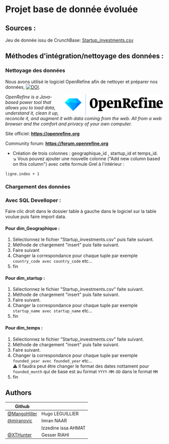 
# Projet base de donnée évoluée

## Sources : 
Jeu de donnée issu de CrunchBase:
[Startup_investments.csv](https://data.world/datanerd/startup-venture-funding) 

## Méthodes d'intégration/nettoyage des données :
### Nettoyage des données
Nous avons utilisé le logiciel OpenRefine afin de nettoyer et préparer nos données, [![DOI](https://zenodo.org/badge/6220644.svg)](https://zenodo.org/badge/latestdoi/6220644).

[<img src="https://github.com/OpenRefine/OpenRefine/blob/master/graphics/icon/open-refine-320px.png" align="right">](https://openrefine.org)

*OpenRefine is a Java-based power tool that allows you to load data, understand it,
clean it up, reconcile it, and augment it with data coming from
the web. All from a web browser and the comfort and privacy of your own computer.*

Site officiel: **https://openrefine.org**

Community forum: **https://forum.openrefine.org**

* Création de trois colonnes : geographique_id , startup_id et temps_id.  
:arrow_lower_right: Vous pouvez ajouter une nouvelle colonne ("Add new column based on this column") avec cette formule Grel à l'intérieur :
```grel
ligne.index + 1
```


### Chargement des données
### Avec SQL Develloper :
Faire clic droit dans le dossier table à gauche dans le logiciel sur la table voulue puis faire import data.
#### Pour dim_Geographique :
1. Sélectionnez le fichier "Startup_investments.csv" puis faite suivant.
2. Méthode de chargement "insert" puis faite suivant.
3. Faire suivant
4. Changer la correspondance pour chaque tuple par exemple ```country_code avec country_code``` etc...
5. fin
#### Pour dim_startup :
1. Sélectionnez le fichier "Startup_investments.csv" faite suivant.
2. Méthode de chargement "insert" puis faite suivant.
3. Faire suivant.
4. Changer la correspondance pour chaque tuple par exemple ```startup_name avec startup_name``` etc...
5. fin
#### Pour dim_temps :
1. Sélectionnez le fichier "Startup_investments.csv" faite suivant.
2. Méthode de chargement "insert" puis faite suivant.
3. Faire suivant.
4. Changer la correspondance pour chaque tuple par exemple ```founded_year avec founded_year``` etc...  
 :warning:	 Il faudra peut être changer le format des dates nottament pour ```founded_month``` qui de base est au format ```YYYY-MM-DD``` dans le format ```MM```
5. fin


## Authors

|     Github                                         |                  |
| -------------------------------------------------- | ---------------- |
| [@MangoHiller](https://github.com/MangoHiller)     | Hugo LEGUILLIER  |
| [@miranovic](https://github.com/miranovic)         | Imran NAAR       |
|                                                    | Izzedine issa AHMAT|
| [@XTHunter](https://github.com/XTHunter)           | Gesser RIAHI     |





